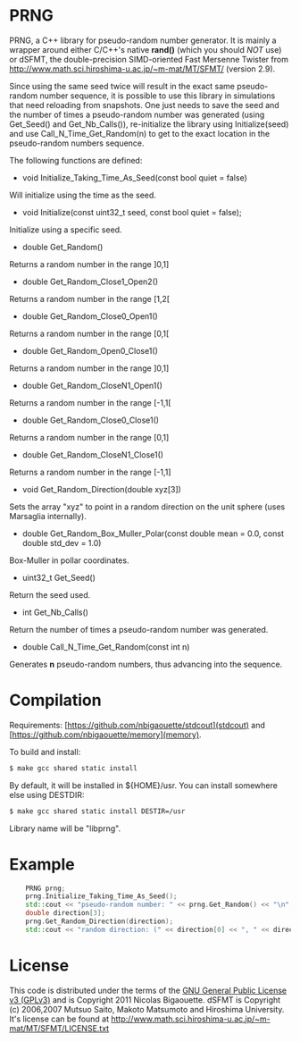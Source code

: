 # PRNG
PRNG, a C++ library for pseudo-random number generator. It is mainly a wrapper
around either C/C++'s native **rand()** (which you should _NOT_ use) or dSFMT,
the double-precision SIMD-oriented Fast Mersenne Twister from
http://www.math.sci.hiroshima-u.ac.jp/~m-mat/MT/SFMT/ (version 2.9).

Since using the same seed twice will result in the exact same pseudo-random
number sequence, it is possible to use this library in simulations that need
reloading from snapshots. One just needs to save the seed and the number of times
a pseudo-random number was generated (using Get_Seed() and Get_Nb_Calls()),
re-initialize the library using Initialize(seed) and use Call_N_Time_Get_Random(n)
to get to the exact location in the pseudo-random numbers sequence.

The following functions are defined:

* void Initialize_Taking_Time_As_Seed(const bool quiet = false)

Will initialize using the time as the seed.

* void Initialize(const uint32_t seed, const bool quiet = false);

Initialize using a specific seed.

* double Get_Random()

Returns a random number in the range ]0,1]

* double Get_Random_Close1_Open2()

Returns a random number in the range [1,2[

* double Get_Random_Close0_Open1()

Returns a random number in the range [0,1[

* double Get_Random_Open0_Close1()

Returns a random number in the range ]0,1]

* double Get_Random_CloseN1_Open1()

Returns a random number in the range [-1,1[

* double Get_Random_Close0_Close1()

Returns a random number in the range [0,1]

* double Get_Random_CloseN1_Close1()

Returns a random number in the range [-1,1]

* void Get_Random_Direction(double xyz[3])

Sets the array "xyz" to point in a random direction on the unit sphere (uses Marsaglia
internally).

* double Get_Random_Box_Muller_Polar(const double mean = 0.0, const double std_dev = 1.0)

Box-Muller in pollar coordinates.

* uint32_t Get_Seed()

Return the seed used.

* int Get_Nb_Calls()

Return the number of times a pseudo-random number was generated.

* double Call_N_Time_Get_Random(const int n)

Generates **n** pseudo-random numbers, thus advancing into the sequence.


# Compilation
Requirements: [https://github.com/nbigaouette/stdcout](stdcout) and
[https://github.com/nbigaouette/memory](memory).

To build and install:

``` bash
$ make gcc shared static install
```

By default, it will be installed in ${HOME}/usr. You can install somewhere else
using DESTDIR:

``` bash
$ make gcc shared static install DESTIR=/usr
```

Library name will be "libprng".


# Example

``` C++
    PRNG prng;
    prng.Initialize_Taking_Time_As_Seed();
    std::cout << "pseudo-random number: " << prng.Get_Random() << "\n";
    double direction[3];
    prng.Get_Random_Direction(direction);
    std::cout << "random direction: (" << direction[0] << ", " << direction[1] << ", " << direction[2] << ")\n";
```


# License

This code is distributed under the terms of the [GNU General Public License v3 (GPLv3)](http://www.gnu.org/licenses/gpl.html) and is Copyright 2011 Nicolas Bigaouette.
dSFMT is Copyright (c) 2006,2007 Mutsuo Saito, Makoto Matsumoto and Hiroshima
University. It's license can be found at http://www.math.sci.hiroshima-u.ac.jp/~m-mat/MT/SFMT/LICENSE.txt

